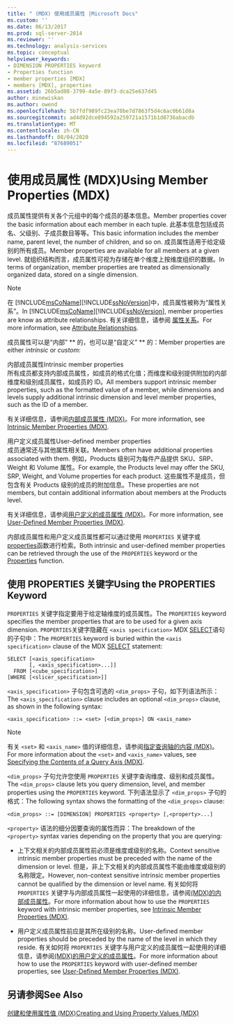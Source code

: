 ```yaml
---
title: " (MDX) 使用成员属性 |Microsoft Docs"
ms.custom: ''
ms.date: 06/13/2017
ms.prod: sql-server-2014
ms.reviewer: ''
ms.technology: analysis-services
ms.topic: conceptual
helpviewer_keywords:
- DIMENSION PROPERTIES keyword
- Properties function
- member properties [MDX]
- members [MDX], properties
ms.assetid: 26b5ad08-3799-4a5e-89f3-dca25e637d45
author: minewiskan
ms.author: owend
ms.openlocfilehash: 5b7fdf989fc23ea70be7d7863f5d4c6ac0b61d8a
ms.sourcegitcommit: ad4d92dce894592a259721a1571b1d8736abacdb
ms.translationtype: MT
ms.contentlocale: zh-CN
ms.lasthandoff: 08/04/2020
ms.locfileid: "87689051"
---
```

# <a name="using-member-properties-mdx"></a><span data-ttu-id="3ce2d-102">使用成员属性 (MDX)</span><span class="sxs-lookup"><span data-stu-id="3ce2d-102">Using Member Properties (MDX)</span></span>
  <span data-ttu-id="3ce2d-103">成员属性提供有关各个元组中的每个成员的基本信息。</span><span class="sxs-lookup"><span data-stu-id="3ce2d-103">Member properties cover the basic information about each member in each tuple.</span></span> <span data-ttu-id="3ce2d-104">此基本信息包括成员名、父级别、子成员数目等等。</span><span class="sxs-lookup"><span data-stu-id="3ce2d-104">This basic information includes the member name, parent level, the number of children, and so on.</span></span> <span data-ttu-id="3ce2d-105">成员属性适用于给定级别的所有成员。</span><span class="sxs-lookup"><span data-stu-id="3ce2d-105">Member properties are available for all members at a given level.</span></span> <span data-ttu-id="3ce2d-106">就组织结构而言，成员属性可视为存储在单个维度上按维度组织的数据。</span><span class="sxs-lookup"><span data-stu-id="3ce2d-106">In terms of organization, member properties are treated as dimensionally organized data, stored on a single dimension.</span></span>  
  
> [!NOTE]  
>  <span data-ttu-id="3ce2d-107">在 [!INCLUDE[msCoName](../../../includes/msconame-md.md)][!INCLUDE[ssNoVersion](../../../includes/ssnoversion-md.md)]中，成员属性被称为“属性关系”。</span><span class="sxs-lookup"><span data-stu-id="3ce2d-107">In [!INCLUDE[msCoName](../../../includes/msconame-md.md)][!INCLUDE[ssNoVersion](../../../includes/ssnoversion-md.md)], member properties are know as attribute relationships.</span></span> <span data-ttu-id="3ce2d-108">有关详细信息，请参阅 [属性关系](../../multidimensional-models-olap-logical-dimension-objects/attribute-relationships.md)。</span><span class="sxs-lookup"><span data-stu-id="3ce2d-108">For more information, see [Attribute Relationships](../../multidimensional-models-olap-logical-dimension-objects/attribute-relationships.md).</span></span>  
  
 <span data-ttu-id="3ce2d-109">成员属性可以是“内部” \*\* 的，也可以是“自定义” \*\* 的：</span><span class="sxs-lookup"><span data-stu-id="3ce2d-109">Member properties are either *intrinsic* or *custom*:</span></span>  
  
 <span data-ttu-id="3ce2d-110">内部成员属性</span><span class="sxs-lookup"><span data-stu-id="3ce2d-110">Intrinsic member properties</span></span>  
 <span data-ttu-id="3ce2d-111">所有成员都支持内部成员属性，如成员的格式化值；而维度和级别提供附加的内部维度和级别成员属性，如成员的 ID。</span><span class="sxs-lookup"><span data-stu-id="3ce2d-111">All members support intrinsic member properties, such as the formatted value of a member, while dimensions and levels supply additional intrinsic dimension and level member properties, such as the ID of a member.</span></span>  
  
 <span data-ttu-id="3ce2d-112">有关详细信息，请参阅[内部成员属性 (MDX)](mdx-member-properties-intrinsic-member-properties.md)。</span><span class="sxs-lookup"><span data-stu-id="3ce2d-112">For more information, see [Intrinsic Member Properties &#40;MDX&#41;](mdx-member-properties-intrinsic-member-properties.md).</span></span>  
  
 <span data-ttu-id="3ce2d-113">用户定义成员属性</span><span class="sxs-lookup"><span data-stu-id="3ce2d-113">User-defined member properties</span></span>  
 <span data-ttu-id="3ce2d-114">成员通常还与其他属性相关联。</span><span class="sxs-lookup"><span data-stu-id="3ce2d-114">Members often have additional properties associated with them.</span></span> <span data-ttu-id="3ce2d-115">例如，Products 级别可为每件产品提供 SKU、SRP、Weight 和 Volume 属性。</span><span class="sxs-lookup"><span data-stu-id="3ce2d-115">For example, the Products level may offer the SKU, SRP, Weight, and Volume properties for each product.</span></span> <span data-ttu-id="3ce2d-116">这些属性不是成员，但包含有关 Products 级别的成员的附加信息。</span><span class="sxs-lookup"><span data-stu-id="3ce2d-116">These properties are not members, but contain additional information about members at the Products level.</span></span>  
  
 <span data-ttu-id="3ce2d-117">有关详细信息，请参阅[用户定义的成员属性 (MDX)](mdx-member-properties-user-defined-member-properties.md)。</span><span class="sxs-lookup"><span data-stu-id="3ce2d-117">For more information, see [User-Defined Member Properties &#40;MDX&#41;](mdx-member-properties-user-defined-member-properties.md).</span></span>  
  
 <span data-ttu-id="3ce2d-118">内部成员属性和用户定义成员属性都可以通过使用 `PROPERTIES` 关键字或[properties](/sql/mdx/properties-mdx)函数进行检索。</span><span class="sxs-lookup"><span data-stu-id="3ce2d-118">Both intrinsic and user-defined member properties can be retrieved through the use of the `PROPERTIES` keyword or the [Properties](/sql/mdx/properties-mdx) function.</span></span>  
  
## <a name="using-the-properties-keyword"></a><span data-ttu-id="3ce2d-119">使用 PROPERTIES 关键字</span><span class="sxs-lookup"><span data-stu-id="3ce2d-119">Using the PROPERTIES Keyword</span></span>  
 <span data-ttu-id="3ce2d-120">`PROPERTIES` 关键字指定要用于给定轴维度的成员属性。</span><span class="sxs-lookup"><span data-stu-id="3ce2d-120">The `PROPERTIES` keyword specifies the member properties that are to be used for a given axis dimension.</span></span> <span data-ttu-id="3ce2d-121">`PROPERTIES`关键字隐藏在 `<axis specification>` MDX [SELECT](/sql/mdx/mdx-data-manipulation-select)语句的子句中：</span><span class="sxs-lookup"><span data-stu-id="3ce2d-121">The `PROPERTIES` keyword is buried within the `<axis specification>` clause of the MDX [SELECT](/sql/mdx/mdx-data-manipulation-select) statement:</span></span>  
  
```  
SELECT [<axis_specification>  
       [, <axis_specification>...]]  
  FROM [<cube_specification>]  
[WHERE [<slicer_specification>]]  
```  
  
 <span data-ttu-id="3ce2d-122">`<axis_specification>` 子句包含可选的 `<dim_props>` 子句，如下列语法所示：</span><span class="sxs-lookup"><span data-stu-id="3ce2d-122">The `<axis_specification>` clause includes an optional `<dim_props>` clause, as shown in the following syntax:</span></span>  
  
```  
<axis_specification> ::= <set> [<dim_props>] ON <axis_name>  
```  
  
> [!NOTE]  
>  <span data-ttu-id="3ce2d-123">有关 `<set>` 和 `<axis_name>` 值的详细信息，请参阅[指定查询轴的内容 (MDX)](mdx-query-and-slicer-axes-specify-the-contents-of-a-query-axis.md)。</span><span class="sxs-lookup"><span data-stu-id="3ce2d-123">For more information about the `<set>` and `<axis_name>` values, see [Specifying the Contents of a Query Axis &#40;MDX&#41;](mdx-query-and-slicer-axes-specify-the-contents-of-a-query-axis.md).</span></span>  
  
 <span data-ttu-id="3ce2d-124">`<dim_props>` 子句允许您使用 `PROPERTIES` 关键字查询维度、级别和成员属性。</span><span class="sxs-lookup"><span data-stu-id="3ce2d-124">The `<dim_props>` clause lets you query dimension, level, and member properties using the `PROPERTIES` keyword.</span></span> <span data-ttu-id="3ce2d-125">下列语法显示了 `<dim_props>` 子句的格式：</span><span class="sxs-lookup"><span data-stu-id="3ce2d-125">The following syntax shows the formatting of the `<dim_props>` clause:</span></span>  
  
```  
<dim_props> ::= [DIMENSION] PROPERTIES <property> [,<property>...]  
```  
  
 <span data-ttu-id="3ce2d-126">`<property>` 语法的细分因要查询的属性而异：</span><span class="sxs-lookup"><span data-stu-id="3ce2d-126">The breakdown of the `<property>` syntax varies depending on the property that you are querying:</span></span>  
  
-   <span data-ttu-id="3ce2d-127">上下文相关的内部成员属性前必须是维度或级别的名称。</span><span class="sxs-lookup"><span data-stu-id="3ce2d-127">Context sensitive intrinsic member properties must be preceded with the name of the dimension or level.</span></span> <span data-ttu-id="3ce2d-128">但是，非上下文相关的内部成员属性不能由维度或级别的名称限定。</span><span class="sxs-lookup"><span data-stu-id="3ce2d-128">However, non-context sensitive intrinsic member properties cannot be qualified by the dimension or level name.</span></span> <span data-ttu-id="3ce2d-129">有关如何将 `PROPERTIES` 关键字与内部成员属性一起使用的详细信息，请参阅[&#40;MDX&#41;的内部成员属性](mdx-member-properties-intrinsic-member-properties.md)。</span><span class="sxs-lookup"><span data-stu-id="3ce2d-129">For more information about how to use the `PROPERTIES` keyword with intrinsic member properties, see [Intrinsic Member Properties &#40;MDX&#41;](mdx-member-properties-intrinsic-member-properties.md).</span></span>  
  
-   <span data-ttu-id="3ce2d-130">用户定义成员属性前应是其所在级别的名称。</span><span class="sxs-lookup"><span data-stu-id="3ce2d-130">User-defined member properties should be preceded by the name of the level in which they reside.</span></span> <span data-ttu-id="3ce2d-131">有关如何将 `PROPERTIES` 关键字与用户定义的成员属性一起使用的详细信息，请参阅[&#40;MDX&#41;的用户定义的成员属性](mdx-member-properties-user-defined-member-properties.md)。</span><span class="sxs-lookup"><span data-stu-id="3ce2d-131">For more information about how to use the `PROPERTIES` keyword with user-defined member properties, see [User-Defined Member Properties &#40;MDX&#41;](mdx-member-properties-user-defined-member-properties.md).</span></span>  
  
## <a name="see-also"></a><span data-ttu-id="3ce2d-132">另请参阅</span><span class="sxs-lookup"><span data-stu-id="3ce2d-132">See Also</span></span>  
 [<span data-ttu-id="3ce2d-133">创建和使用属性值 (MDX)</span><span class="sxs-lookup"><span data-stu-id="3ce2d-133">Creating and Using Property Values &#40;MDX&#41;</span></span>](../../creating-and-using-property-values-mdx.md)  
  
  
